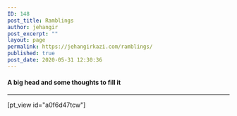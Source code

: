 ```yaml
---
ID: 148
post_title: Ramblings
author: jehangir
post_excerpt: ""
layout: page
permalink: https://jehangirkazi.com/ramblings/
published: true
post_date: 2020-05-31 12:30:36
---
```

<!-- wp:heading {"level":4} -->
<h4>A big head and some thoughts to fill it</h4>
<!-- /wp:heading -->

<!-- wp:separator -->
<hr class="wp-block-separator"/>
<!-- /wp:separator -->

<!-- wp:paragraph -->
<p>[pt_view id="a0f6d47tcw"]</p>
<!-- /wp:paragraph -->
